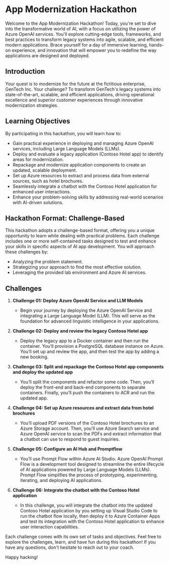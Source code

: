 # App Modernization Hackathon

Welcome to the App Modernization Hackathon! Today, you're set to dive into the transformative world of AI, with a focus on utilizing the power of Azure OpenAI services. You'll explore cutting-edge tools, frameworks, and best practices to transform legacy systems into agile, scalable, and efficient modern applications. Brace yourself for a day of immersive learning, hands-on experience, and innovation that will empower you to redefine the way applications are designed and deployed.

## Introduction

Your quest is to modernize for the future at the fictitious enterprise, GenTech Inc. Your challenge? To transform GenTech's legacy systems into state-of-the-art, scalable, and efficient applications, driving operational excellence and superior customer experiences through innovative modernization strategies.

## Learning Objectives

By participating in this hackathon, you will learn how to:

- Gain practical experience in deploying and managing Azure OpenAI services, including Large Language Models (LLMs).
- Deploy and evaluate a legacy application (Contoso Hotel app) to identify areas for modernization.
- Repackage and modernize application components to create an updated, scalable deployment.
- Set up Azure resources to extract and process data from external sources, such as hotel brochures.
- Seamlessly integrate a chatbot with the Contoso Hotel application for enhanced user interactions.
- Enhance your problem-solving skills by addressing real-world scenarios with AI-driven solutions.

## Hackathon Format: Challenge-Based
This hackathon adopts a challenge-based format, offering you a unique opportunity to learn while dealing with practical problems. Each challenge includes one or more self-contained tasks designed to test and enhance your skills in specific aspects of AI app development. You will approach these challenges by:

- Analyzing the problem statement.
- Strategizing your approach to find the most effective solution.
- Leveraging the provided lab environment and Azure AI services.

## Challenges

1. **Challenge 01: Deploy Azure OpenAI Service and LLM Models**
   - Begin your journey by deploying the Azure OpenAI Service and integrating a Large Language Model (LLM). This will serve as the foundation for advanced linguistic intelligence in your applications.

1. **Challenge 02: Deploy and review the legacy Contoso Hotel app**
   -  Deploy the legacy app to a Docker container and then run the container. You’ll provision a PostgreSQL database instance on Azure. You’ll set up and review the app, and then test the app by adding a new booking.

1. **Challenge 03: Split and repackage the Contoso Hotel app components and deploy the updated app**
   - You’ll split the components and refactor some code. Then, you’ll deploy the front-end and back-end components to separate containers. Finally, you’ll push the containers to ACR and run the updated app.   

1. **Challenge 04: Set up Azure resources and extract data from hotel brochures**
   - You’ll upload PDF versions of the Contoso Hotel brochures to an Azure Storage account. Then, you’ll use Azure Search service and Azure OpenAI service to scan the PDFs and extract information that a chatbot can use to respond to guest inquiries.

1. **Challenge 05: Configure an AI Hub and Promptflow**
   - You’ll use Prompt Flow within Azure AI Studio. Azure OpenAI Prompt Flow is a development tool designed to streamline the entire lifecycle of AI applications powered by Large Language Models (LLMs). Prompt Flow simplifies the process of prototyping, experimenting, iterating, and deploying AI applications.   

1. **Challenge 06: Integrate the chatbot with the Contoso Hotel application**   
   - In this challenge, you will integrate the chatbot into the updated Contoso Hotel application by you setting up Visual Studio Code to run the chatbot flow locally, then deploy it to Azure Container Apps and test its integration with the Contoso Hotel application to enhance user interaction capabilities.

Each challenge comes with its own set of tasks and objectives. Feel free to explore the challenges, learn, and have fun during this hackathon! If you have any questions, don't hesitate to reach out to your coach.

Happy hacking!   


